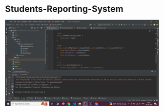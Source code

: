 # Students-Reporting-System
<img src="https://github.com/snsohanjain/Personal-Stuff-/blob/0366f0f1f75d873327d8690eff39a38886381c22/Images/Screenshot%20(153).png"/>
